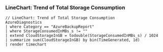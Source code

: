 ### LineChart: Trend of Total Storage Consumption

```
// LineChart: Trend of Total Storage Consumption
AzureDiagnostics
| where Category == "AzureBackupReport"
| where StorageConsumedInMBs_s != ""
| extend CloudStorageInGB = todouble(StorageConsumedInMBs_s) / 1024
| summarize sum(CloudStorageInGB) by bin(TimeGenerated, 1d)
| render timechart
```
